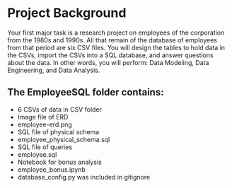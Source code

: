 # Project Background
Your first major task is a research project on employees of the corporation from the 1980s and 1990s. All that remain of the database of employees from that period are six CSV files. You will design the tables to hold data in the CSVs, import the CSVs into a SQL database, and answer questions about the data. In other words, you will perform: Data Modeling, Data Engineering, and Data Analysis.

## The EmployeeSQL folder contains:
* 6 CSVs of data in CSV folder
* Image file of ERD
 * employee-erd.png
* SQL file of physical schema
 * employee_physical_schema.sql 
* SQL file of queries
 * employee.sql 
* Notebook for bonus analysis
 * employee_bonus.ipynb
  * database_config.py was included in gitignore
